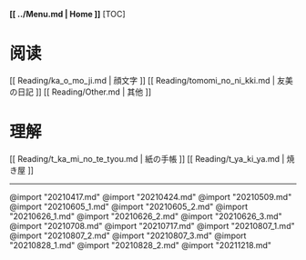 **[[ ../Menu.md | Home ]]**
[TOC]

# 阅读
[[ Reading/ka_o_mo_ji.md | 顔文字 ]]
[[ Reading/tomomi_no_ni_kki.md | 友美の日記 ]]
[[ Reading/Other.md | 其他 ]]

# 理解
[[ Reading/t_ka_mi_no_te_tyou.md | 紙の手帳 ]]
[[ Reading/t_ya_ki_ya.md | 焼き屋 ]]

---
@import "20210417.md"
@import "20210424.md"
@import "20210509.md"
@import "20210605_1.md"
@import "20210605_2.md"
@import "20210626_1.md"
@import "20210626_2.md"
@import "20210626_3.md"
@import "20210708.md"
@import "20210717.md"
@import "20210807_1.md"
@import "20210807_2.md"
@import "20210807_3.md"
@import "20210828_1.md"
@import "20210828_2.md"
@import "20211218.md"

